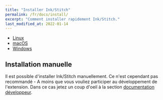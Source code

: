 ```yaml
---
title: "Installer Ink/Stitch"
permalink: /fr/docs/install/
excerpt: "Comment installer rapidement Ink/Stitch."
last_modified_at: 2022-01-14
---
```

* <i class="fab fa-linux"></i> [Linux](/fr/docs/install-linux/)
* <i class="fab fa-apple"></i> [macOS](/fr/docs/install-macos/)
* <i class="fab fa-windows"></i> [Windows](/fr/docs/install-windows/)

## Installation manuelle

Il est possible d'installer Ink/Stitch manuellement. Ce n'est cependant pas recommandé - A moins que vous vouliez participer au développement de l'extension.
Dans ce cas jetez un coup d'oeil à la section [documentation développeur](/fr/developers/inkstitch/manual-setup/).
